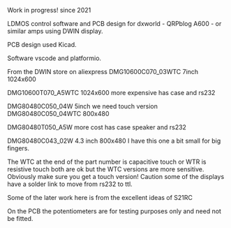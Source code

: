Work in progress! since 2021

LDMOS control software and PCB design for dxworld - QRPblog A600 - or similar amps using DWIN display.

PCB design used Kicad.

Software vscode and platformio.

From the DWIN store on aliexpress
DMG10600C070_03WTC 7inch  1024x600

DMG10600T070_A5WTC 1024x600 more expensive has case and rs232

DMG80480C050_04W 5inch we need touch version DMG80480C050_04WTC  800x480

DMG80480T050_A5W more cost has case speaker and rs232

DMG80480C043_02W 4.3 inch 800x480 I have this one a bit small for big fingers.

The WTC at the end of the part number is capacitive touch or WTR is resistive touch both are ok but the WTC versions are more sensitive.
Obviously make sure you get a touch version!
Caution some of the displays have a solder link to move from rs232 to ttl.


Some of the later work here is from the excellent ideas of S21RC

On the PCB the potentiometers are for testing purposes only and need not be fitted.
